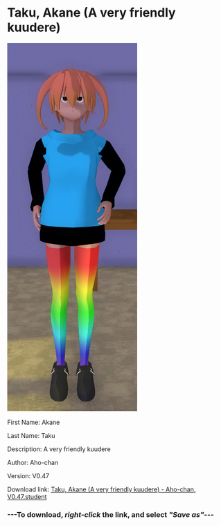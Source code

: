 # Taku, Akane (A very friendly kuudere)

<img src = "https://raw.githubusercontent.com/Arbiter1223/Daigaku-Gurashi-Custom-Students/master/Students/Files/Taku%2C%20Akane%20(A%20very%20friendly%20kuudere).png">

First Name: Akane

Last Name: Taku

Description: A very friendly kuudere

Author: Aho-chan

Version: V0.47

Download link: <a href="https://raw.githubusercontent.com/Arbiter1223/Daigaku-Gurashi-Custom-Students/master/Students/Files/Taku%2C%20Akane%20(A%20very%20friendly%20kuudere)%20-%20Aho-chan%2C%20V0.47.student">Taku, Akane (A very friendly kuudere) - Aho-chan, V0.47.student</a>

### ---**To download, _right-click_ the link, and select _"Save as"_**---
